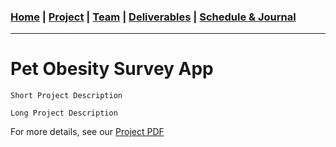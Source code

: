 ### [Home](https://mtcahill57.github.io/523-fa20-m.github.io/) \| [Project](project.md) \| [Team](team.md) \| [Deliverables](deliverables.md) \| [Schedule & Journal](journal-sched.md)

___

# Pet Obesity Survey App

```
Short Project Description
```

```
Long Project Description
```

For more details, see our [Project PDF](https://comp523.cs.unc.edu/f20/clients/ward.pdf)
